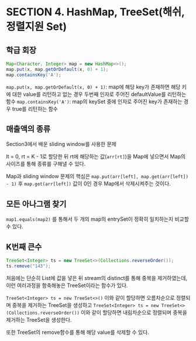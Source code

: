 # SECTION 4. HashMap, TreeSet(해쉬, 정렬지원 Set)

## 학급 회장

```java
Map<Character, Integer> map = new HashMap<>();
map.put(x, map.getOrDefault(x, 0) + 1);
map.containsKey('A');

```

`map.put(x, map.getOrDefault(x, 0) + 1)`: map에 해당 key가 존재하면 해당 키에 대한 value를 리턴하고 없는 경우 두번째 인자로 주어진 defaultValue를 리턴하는 함수
`map.containsKey('A')`: map의 keySet 중에 인자로 주어진 key가 존재하는 경우 true를 리턴하는 함수

## 매출액의 종류

Section3에서 배운 sliding window를 사용한 문제

lt = 0, rt = K - 1로 할당한 뒤 rt에 해당하는 값(`arr[rt]`)을 Map에 넣으면서 Map의 사이즈를 통해 종류를 구해낼 수 있다.

Map과 sliding window 문제의 핵심은 `map.put(arr[left], map.get(arr[left]) - 1)` 후 `map.get(arr[left])` 값이 0인 경우 Map에서 삭제시켜주는 것이다.

## 모든 아나그램 찾기

`map1.equals(map2)` 를 통해서 두 개의 map의 entrySet이 정확히 일치하는지 비교할 수 있다.

## K번째 큰수

```java
TreeSet<Integer> ts = new TreeSet<>(Collections.reverseOrder());
ts.remove("143");
```

처음에는 단순히 List에 값을 넣은 뒤 stream의 distinct를 통해 중복을 제거하였는데, 이런 여러과정을 함축해놓은 TreeSet이라는 함수가 있다.

`TreeSet<Integer> ts = new TreeSet<>()` 이와 같이 할당하면 오름차순으로 정렬되며 중복을 제거하는 TreeSet을 생성하고 `TreeSet<Integer> ts = new TreeSet<>(Collections.reverseOrder())` 이와 같이 할당하면 내림차순으로 정렬되며 중복을 제거하는 TreeSet을 생성한다.

또한 TreeSet의 remove함수를 통해 해당 value를 삭제할 수 있다.


